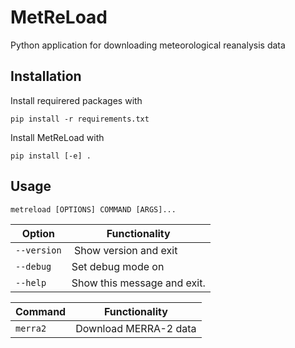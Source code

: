# MetReLoad
Python application for downloading meteorological reanalysis data

## Installation

Install requirered packages with

    pip install -r requirements.txt
   
Install MetReLoad with

    pip install [-e] .


## Usage

    metreload [OPTIONS] COMMAND [ARGS]...


Option | Functionality
--- | ---
`--version` | Show version and exit
`--debug` | Set debug mode on
`--help`  | Show this message and exit.


Command | Functionality 
--- | ---
`merra2`  | Download MERRA-2 data
